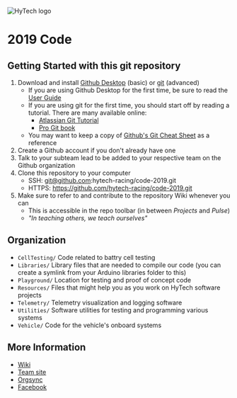 ![HyTech logo](https://hytechracing.gatech.edu/images/hytech_logo_small.png)

# 2019 Code

## Getting Started with this git repository
1. Download and install [Github Desktop](https://desktop.github.com/) (basic) or [git](https://git-scm.com/book/en/v2/Getting-Started-Installing-Git) (advanced)
    * If you are using Github Desktop for the first time, be sure to read the [User Guide](https://help.github.com/desktop/guides/)
    * If you are using git for the first time, you should start off by reading a tutorial. There are many available online:
        * [Atlassian Git Tutorial](https://www.atlassian.com/git/tutorials/)
        * [Pro Git book](https://git-scm.com/book/en/v2)
    * You may want to keep a copy of [Github's Git Cheat Sheet](https://services.github.com/kit/downloads/github-git-cheat-sheet.pdf) as a reference
2. Create a Github account if you don't already have one
3. Talk to your subteam lead to be added to your respective team on the Github organization
4. Clone this repository to your computer
    * SSH: git@github.com:hytech-racing/code-2019.git
    * HTTPS: https://github.com/hytech-racing/code-2019.git
5. Make sure to refer to and contribute to the repository Wiki whenever you can
    * This is accessible in the repo toolbar (in between _Projects_ and _Pulse_)
    * _"In teaching others, we teach ourselves"_

## Organization
* `CellTesting/` Code related to battry cell testing
* `Libraries/` Library files that are needed to compile our code (you can create a symlink from your Arduino libraries folder to this)
* `Playground/` Location for testing and proof of concept code
* `Resources/` Files that might help you as you work on HyTech software projects
* `Telemetry/` Telemetry visualization and logging software
* `Utilities/` Software utilities for testing and programming various systems
* `Vehicle/` Code for the vehicle's onboard systems


## More Information
* [Wiki](https://hytechracing.me.gatech.edu/wiki/Main_Page)
* [Team site](https://hytechracing.gatech.edu/)
* [Orgsync](https://orgsync.com/136388/chapter)
* [Facebook](https://www.facebook.com/HyTechRacing/)
